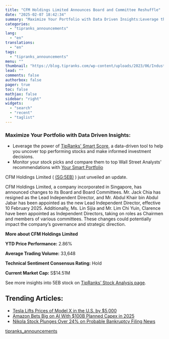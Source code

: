 ```yaml
---
title: "CFM Holdings Limited Announces Board and Committee Reshuffle"
date: "2025-02-07 18:42:34"
summary: "Maximize Your Portfolio with Data Driven Insights:Leverage the power of TipRanks' Smart Score, a data-driven tool to help you uncover top performing stocks and make informed investment decisions. Monitor your stock picks and compare them to top Wall Street Analysts' recommendations with Your Smart PortfolioCFM Holdings Limited ( (SG:5EB) )..."
categories:
  - "tipranks_announcements"
lang:
  - "en"
translations:
  - "en"
tags:
  - "tipranks_announcements"
menu: ""
thumbnail: "https://blog.tipranks.com/wp-content/uploads/2023/06/Industrials-4-750x406.jpg"
lead: ""
comments: false
authorbox: false
pager: true
toc: false
mathjax: false
sidebar: "right"
widgets:
  - "search"
  - "recent"
  - "taglist"
---
```


### Maximize Your Portfolio with Data Driven Insights:

* Leverage the power of [TipRanks' Smart Score](https://www.tipranks.com/screener/top-smart-score-stocks), a data-driven tool to help you uncover top performing stocks and make informed investment decisions.
* Monitor your stock picks and compare them to top Wall Street Analysts' recommendations with  [Your Smart Portfolio](https://www.tipranks.com/smart-portfolio/holdings)

CFM Holdings Limited ( [(SG:5EB)](https://www.tipranks.com/stocks/sg:5eb) ) just unveiled an update.

CFM Holdings Limited, a company incorporated in Singapore, has announced changes to its Board and Board Committees. Mr. Jack Chia has resigned as the Lead Independent Director, and Mr. Abdul Khair bin Abdul Jabar has been appointed as the new Lead Independent Director, effective 10 February 2025. Additionally, Ms. Lin Sijia and Mr. Lim Chi Yuin, Clarence have been appointed as Independent Directors, taking on roles as Chairmen and members of various committees. These changes could potentially impact the company’s governance and strategic direction.

**More about CFM Holdings Limited**

**YTD Price Performance:** 2.86%

**Average Trading Volume:** 33,648

**Technical Sentiment Consensus Rating:** Hold

**Current Market Cap:** S$14.51M

See more insights into 5EB stock on [TipRanks’ Stock Analysis page](https://www.tipranks.com/stocks/sg:5eb/stock-analysis).

Trending Articles:
------------------

* [Tesla Lifts Prices of Model X in the U.S. by $5,000](https://www.tipranks.com/news/tesla-lifts-prices-of-model-x-in-the-u-s-by-5000)
* [Amazon Bets Big on AI With $100B Planned Capex in 2025](https://www.tipranks.com/news/amazon-bets-big-on-ai-with-100b-planned-capex-in-2025)
* [Nikola Stock Plunges Over 24% on Probable Bankruptcy Filing News](https://www.tipranks.com/news/nikola-stock-plunges-over-24-on-probable-bankruptcy-filing-news)

[tipranks_announcements](https://www.tipranks.com/news/company-announcements/cfm-holdings-limited-announces-board-and-committee-reshuffle)
